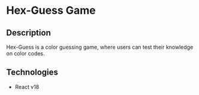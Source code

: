 # Hex-Guess Game

## Description

Hex-Guess is a color guessing game, where users can test their knowledge on color codes.

## Technologies

- React v18
